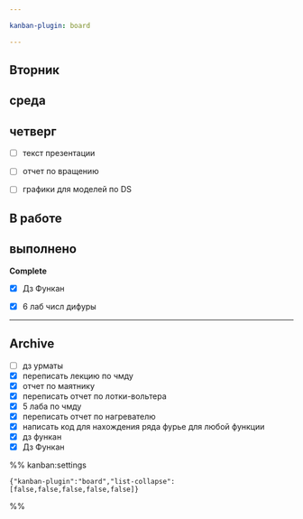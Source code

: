 ```yaml
---

kanban-plugin: board

---
```


## Вторник



## среда



## четверг

- [ ] текст презентации
- [ ] отчет по вращению
- [ ] графики для моделей по DS


## В работе



## выполнено

**Complete**
- [x] Дз Функан
- [x] 6 лаб числ дифуры


***

## Archive

- [ ] дз урматы
- [x] переписать лекцию по чмду
- [x] отчет по маятнику
- [x] переписать отчет по лотки-вольтера
- [x] 5 лаба по чмду
- [x] переписать отчет по нагревателю
- [x] написать код для нахождения ряда фурье для любой функции
- [x] дз функан
- [x] Дз Функан

%% kanban:settings
```
{"kanban-plugin":"board","list-collapse":[false,false,false,false,false]}
```
%%